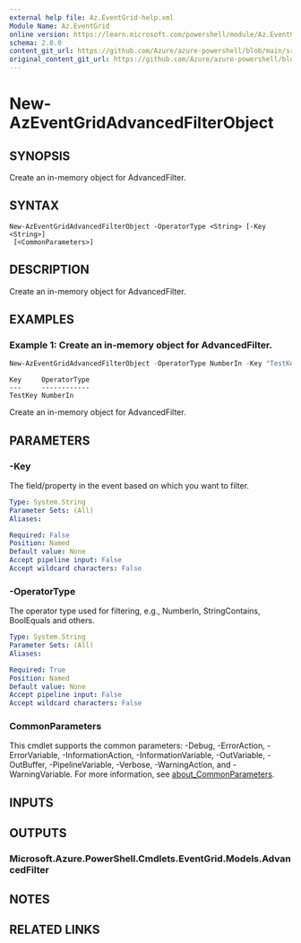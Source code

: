 ```yaml
---
external help file: Az.EventGrid-help.xml
Module Name: Az.EventGrid
online version: https://learn.microsoft.com/powershell/module/Az.EventGrid/new-azeventgridadvancedfilterobject
schema: 2.0.0
content_git_url: https://github.com/Azure/azure-powershell/blob/main/src/EventGrid/EventGrid/help/New-AzEventGridAdvancedFilterObject.md
original_content_git_url: https://github.com/Azure/azure-powershell/blob/main/src/EventGrid/EventGrid/help/New-AzEventGridAdvancedFilterObject.md
---
```


# New-AzEventGridAdvancedFilterObject

## SYNOPSIS
Create an in-memory object for AdvancedFilter.

## SYNTAX

```
New-AzEventGridAdvancedFilterObject -OperatorType <String> [-Key <String>]
 [<CommonParameters>]
```

## DESCRIPTION
Create an in-memory object for AdvancedFilter.

## EXAMPLES

### Example 1: Create an in-memory object for AdvancedFilter.
```powershell
New-AzEventGridAdvancedFilterObject -OperatorType NumberIn -Key "TestKey"
```

```output
Key     OperatorType
---     ------------
TestKey NumberIn
```

Create an in-memory object for AdvancedFilter.

## PARAMETERS

### -Key
The field/property in the event based on which you want to filter.

```yaml
Type: System.String
Parameter Sets: (All)
Aliases:

Required: False
Position: Named
Default value: None
Accept pipeline input: False
Accept wildcard characters: False
```

### -OperatorType
The operator type used for filtering, e.g., NumberIn, StringContains, BoolEquals and others.

```yaml
Type: System.String
Parameter Sets: (All)
Aliases:

Required: True
Position: Named
Default value: None
Accept pipeline input: False
Accept wildcard characters: False
```

### CommonParameters
This cmdlet supports the common parameters: -Debug, -ErrorAction, -ErrorVariable, -InformationAction, -InformationVariable, -OutVariable, -OutBuffer, -PipelineVariable, -Verbose, -WarningAction, and -WarningVariable. For more information, see [about_CommonParameters](http://go.microsoft.com/fwlink/?LinkID=113216).

## INPUTS

## OUTPUTS

### Microsoft.Azure.PowerShell.Cmdlets.EventGrid.Models.AdvancedFilter

## NOTES

## RELATED LINKS
